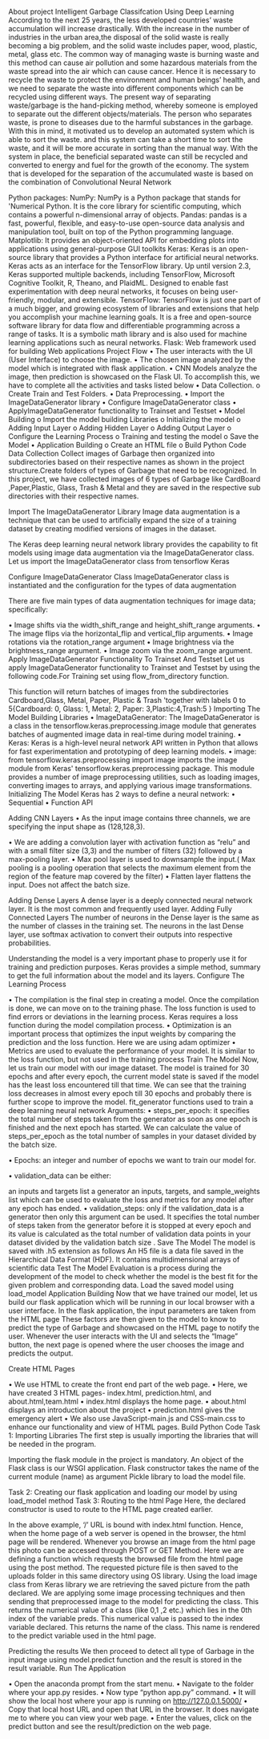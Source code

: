About project
Intelligent Garbage Classifcation Using Deep Learning According to the next 25 years, the less developed countries’ waste accumulation will increase drastically. With the increase in the number of industries in the urban area,the disposal of the solid waste is really becoming a big problem, and the solid waste includes paper, wood, plastic, metal, glass etc. The common way of managing waste is burning waste and this method can cause air pollution and some hazardous materials from the waste spread into the air which can cause cancer. Hence it is necessary to recycle the waste to protect the environment and human beings’ health, and we need to separate the waste into different components which can be recycled using different ways. The present way of separating waste/garbage is the hand-picking method, whereby someone is employed to separate out the different objects/materials. The person who separates waste, is prone to diseases due to the harmful substances in the garbage. With this in mind, it motivated us to develop an automated system which is able to sort the waste. and this system can take a short time to sort the waste, and it will be more accurate in sorting than the manual way. With the system in place, the beneficial separated waste can still be recycled and converted to energy and fuel for the growth of the economy. The system that is developed for the separation of the accumulated waste is based on the combination of Convolutional Neural Network

Python packages: NumPy: NumPy is a Python package that stands for 'Numerical Python. It is the core library for scientific computing, which contains a powerful n-dimensional array of objects. Pandas: pandas is a fast, powerful, flexible, and easy-to-use open-source data analysis and manipulation tool, built on top of the Python programming language. Matplotlib: It provides an object-oriented API for embedding plots into applications using general-purpose GUI toolkits Keras: Keras is an open-source library that provides a Python interface for artificial neural networks. Keras acts as an interface for the TensorFlow library. Up until version 2.3, Keras supported multiple backends, including TensorFlow, Microsoft Cognitive Toolkit, R, Theano, and PlaidML. Designed to enable fast experimentation with deep neural networks, it focuses on being user-friendly, modular, and extensible. TensorFlow: TensorFlow is just one part of a much bigger, and growing ecosystem of libraries and extensions that help you accomplish your machine learning goals. It is a free and open-source software library for data flow and differentiable programming across a range of tasks. It is a symbolic math library and is also used for machine learning applications such as neural networks. Flask: Web framework used for building Web applications Project Flow • The user interacts with the UI (User Interface) to choose the image. • The chosen image analyzed by the model which is integrated with flask application. • CNN Models analyze the image, then prediction is showcased on the Flask UI. To accomplish this, we have to complete all the activities and tasks listed below • Data Collection. o Create Train and Test Folders. • Data Preprocessing. • Import the ImageDataGenerator library • Configure ImageDataGenerator class • ApplyImageDataGenerator functionality to Trainset and Testset • Model Building o Import the model building Libraries o Initializing the model o Adding Input Layer o Adding Hidden Layer o Adding Output Layer o Configure the Learning Process o Training and testing the model o Save the Model • Application Building o Create an HTML file o Build Python Code Data Collection Collect images of Garbage then organized into subdirectories based on their respective names as shown in the project structure.Create folders of types of Garbage that need to be recognized. In this project, we have collected images of 6 types of Garbage like CardBoard ,Paper,Plastic, Glass, Trash & Metal and they are saved in the respective sub directories with their respective names.

Import The ImageDataGenerator Library Image data augmentation is a technique that can be used to artificially expand the size of a training dataset by creating modified versions of images in the dataset.

The Keras deep learning neural network library provides the capability to fit models using image data augmentation via the ImageDataGenerator class. Let us import the ImageDataGenerator class from tensorflow Keras

Configure ImageDataGenerator Class ImageDataGenerator class is instantiated and the configuration for the types of data augmentation

There are five main types of data augmentation techniques for image data; specifically:

• Image shifts via the width_shift_range and height_shift_range arguments. • The image flips via the horizontal_flip and vertical_flip arguments. • Image rotations via the rotation_range argument • Image brightness via the brightness_range argument. • Image zoom via the zoom_range argument. Apply ImageDataGenerator Functionality To Trainset And Testset Let us apply ImageDataGenerator functionality to Trainset and Testset by using the following code.For Training set using flow_from_directory function.

This function will return batches of images from the subdirectories Cardboard,Glass, Metal, Paper, Plastic & Trash 'together with labels 0 to 5{Cardboard: 0, Glass: 1, Metal: 2, Paper: 3,Plastic:4,Trash:5 } Importing The Model Building Libraries • ImageDataGenerator: The ImageDataGenerator is a class in the tensorflow.keras.preprocessing.image module that generates batches of augmented image data in real-time during model training. • Keras: Keras is a high-level neural network API written in Python that allows for fast experimentation and prototyping of deep learning models. • image: from tensorflow.keras.preprocessing import image imports the image module from Keras' tensorflow.keras.preprocessing package. This module provides a number of image preprocessing utilities, such as loading images, converting images to arrays, and applying various image transformations. Initializing The Model Keras has 2 ways to define a neural network: • Sequential • Function API

Adding CNN Layers • As the input image contains three channels, we are specifying the input shape as (128,128,3).

• We are adding a convolution layer with activation function as “relu” and with a small filter size (3,3) and the number of filters (32) followed by a max-pooling layer. • Max pool layer is used to downsample the input.( Max pooling is a pooling operation that selects the maximum element from the region of the feature map covered by the filter) • Flatten layer flattens the input. Does not affect the batch size.

Adding Dense Layers A dense layer is a deeply connected neural network layer. It is the most common and frequently used layer. Adding Fully Connected Layers The number of neurons in the Dense layer is the same as the number of classes in the training set. The neurons in the last Dense layer, use softmax activation to convert their outputs into respective probabilities.

Understanding the model is a very important phase to properly use it for training and prediction purposes. Keras provides a simple method, summary to get the full information about the model and its layers. Configure The Learning Process

• The compilation is the final step in creating a model. Once the compilation is done, we can move on to the training phase. The loss function is used to find errors or deviations in the learning process. Keras requires a loss function during the model compilation process. • Optimization is an important process that optimizes the input weights by comparing the prediction and the loss function. Here we are using adam optimizer • Metrics are used to evaluate the performance of your model. It is similar to the loss function, but not used in the training process Train The Model Now, let us train our model with our image dataset. The model is trained for 30 epochs and after every epoch, the current model state is saved if the model has the least loss encountered till that time. We can see that the training loss decreases in almost every epoch till 30 epochs and probably there is further scope to improve the model. fit_generator functions used to train a deep learning neural network Arguments: • steps_per_epoch: it specifies the total number of steps taken from the generator as soon as one epoch is finished and the next epoch has started. We can calculate the value of steps_per_epoch as the total number of samples in your dataset divided by the batch size.

• Epochs: an integer and number of epochs we want to train our model for.

• validation_data can be either:

an inputs and targets list a generator an inputs, targets, and sample_weights list which can be used to evaluate the loss and metrics for any model after any epoch has ended. • validation_steps: only if the validation_data is a generator then only this argument can be used. It specifies the total number of steps taken from the generator before it is stopped at every epoch and its value is calculated as the total number of validation data points in your dataset divided by the validation batch size . Save The Model The model is saved with .h5 extension as follows An H5 file is a data file saved in the Hierarchical Data Format (HDF). It contains multidimensional arrays of scientific data Test The Model Evaluation is a process during the development of the model to check whether the model is the best fit for the given problem and corresponding data. Load the saved model using load_model Application Building Now that we have trained our model, let us build our flask application which will be running in our local browser with a user interface. In the flask application, the input parameters are taken from the HTML page These factors are then given to the model to know to predict the type of Garbage and showcased on the HTML page to notify the user. Whenever the user interacts with the UI and selects the “Image” button, the next page is opened where the user chooses the image and predicts the output.

Create HTML Pages

• We use HTML to create the front end part of the web page. • Here, we have created 3 HTML pages- index.html, prediction.html, and about.html,team.html • index.html displays the home page. • about.html displays an introduction about the project • prediction.html gives the emergency alert • We also use JavaScript-main.js and CSS-main.css to enhance our functionality and view of HTML pages. Build Python Code Task 1: Importing Libraries The first step is usually importing the libraries that will be needed in the program.

Importing the flask module in the project is mandatory. An object of the Flask class is our WSGI application. Flask constructor takes the name of the current module (name) as argument Pickle library to load the model file.

Task 2: Creating our flask application and loading our model by using load_model method Task 3: Routing to the html Page Here, the declared constructor is used to route to the HTML page created earlier.

In the above example, ‘/’ URL is bound with index.html function. Hence, when the home page of a web server is opened in the browser, the html page will be rendered. Whenever you browse an image from the html page this photo can be accessed through POST or GET Method. Here we are defining a function which requests the browsed file from the html page using the post method. The requested picture file is then saved to the uploads folder in this same directory using OS library. Using the load image class from Keras library we are retrieving the saved picture from the path declared. We are applying some image processing techniques and then sending that preprocessed image to the model for predicting the class. This returns the numerical value of a class (like 0,1 ,2 etc.) which lies in the 0th index of the variable preds. This numerical value is passed to the index variable declared. This returns the name of the class. This name is rendered to the predict variable used in the html page.

Predicting the results We then proceed to detect all type of Garbage in the input image using model.predict function and the result is stored in the result variable. Run The Application

• Open the anaconda prompt from the start menu. • Navigate to the folder where your app.py resides. • Now type “python app.py” command. • It will show the local host where your app is running on http://127.0.0.1.5000/ • Copy that local host URL and open that URL in the browser. It does navigate me to where you can view your web page. • Enter the values, click on the predict button and see the result/prediction on the web page.
